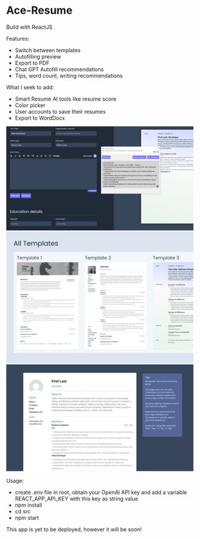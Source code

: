 # Ace-Resume
Build with ReactJS

Features:
- Switch between templates
- Autofilling preview
- Export to PDF
- Chat GPT Autofill recommendations
- Tips, word count, writing recommendations

What I seek to add:
- Smart Resume AI tools like resume score
- Color picker
- User accounts to save their resumes
- Export to WordDocx

<img src="src/Components/Data/images/home2.jpg" width="500">
<img src="src/Components/Data/images/home1.jpg" width="500">
<img src="src/Components/Data/images/home3.jpg" width="500">

Usage:
- create .env file in root, obtain your OpenAI API key and add a variable REACT_APP_API_KEY with this key as string value
- npm install
- cd src
- npm start

This app is yet to be deployed, however it will be soon!
